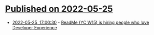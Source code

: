 # [Published on 2022-05-25](index.md)

* [2022-05-25, 17:00:30](https://news.ycombinator.com/item?id=31507252) - [ReadMe (YC W15) is hiring people who love Developer Experience](https://readme.com/careers)
